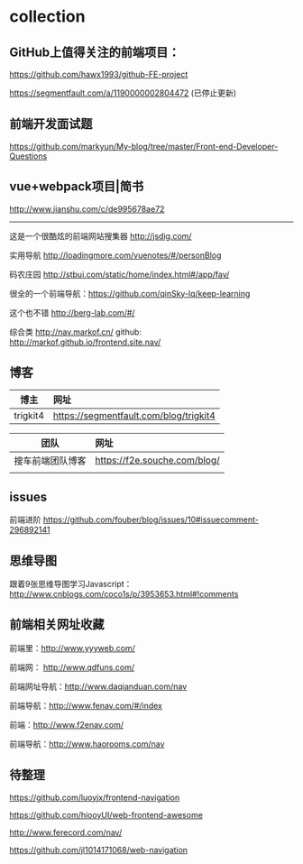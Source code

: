 # collection

## GitHub上值得关注的前端项目：

 https://github.com/hawx1993/github-FE-project 
 
 https://segmentfault.com/a/1190000002804472 (已停止更新)

## 前端开发面试题
 https://github.com/markyun/My-blog/tree/master/Front-end-Developer-Questions
 
## vue+webpack项目|简书 
 
 http://www.jianshu.com/c/de995678ae72
 
 ----
 
 这是一个很酷炫的前端网站搜集器 http://jsdig.com/ 
 
 实用导航 http://loadingmore.com/vuenotes/#/personBlog 
 
 码农庄园 http://stbui.com/static/home/index.html#/app/fav/
 
 很全的一个前端导航：https://github.com/qinSky-lq/keep-learning
 
 这个也不错 http://berg-lab.com/#/
 
 综合类 http://nav.markof.cn/ 
github: http://markof.github.io/frontend.site.nav/

 ## 博客 
 | 博主| 网址|
 |:----:|:----|
 |trigkit4| https://segmentfault.com/blog/trigkit4 |
 
 |团队| 网址|
 |:----:|:----|
 |搜车前端团队博客|https://f2e.souche.com/blog/|
 | | |
 
 ## issues
 前端进阶 https://github.com/fouber/blog/issues/10#issuecomment-296892141
 
 ## 思维导图
跟着9张思维导图学习Javascript： http://www.cnblogs.com/coco1s/p/3953653.html#!comments

## 前端相关网址收藏

前端里：http://www.yyyweb.com/

前端网： http://www.qdfuns.com/

前端网址导航：http://www.daqianduan.com/nav 

前端导航：http://www.fenav.com/#/index

前端：http://www.f2enav.com/

前端导航：http://www.haorooms.com/nav

## 待整理
https://github.com/luoyjx/frontend-navigation 

https://github.com/hiooyUI/web-frontend-awesome

http://www.ferecord.com/nav/

https://github.com/jl1014171068/web-navigation 
